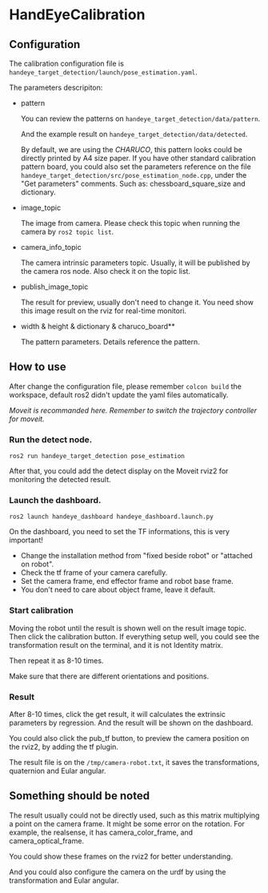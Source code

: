 # HandEyeCalibration

## Configuration

The calibration configuration file is `handeye_target_detection/launch/pose_estimation.yaml`.

The parameters descripiton:

- pattern

    You can review the patterns on `handeye_target_detection/data/pattern`.

    And the example result on  `handeye_target_detection/data/detected`.

    By default, we are using the *CHARUCO*, this pattern looks could be directly printed by A4 size paper. If you have other standard calibration pattern board, you could also set the parameters reference on the file `handeye_target_detection/src/pose_estimation_node.cpp`, under the "Get parameters" comments.
    Such as: chessboard_square_size and dictionary.

- image_topic

    The image from camera. Please check this topic when running the camera by `ros2 topic list`.

- camera_info_topic

    The camera intrinsic parameters topic. Usually, it will be published by the camera ros node. Also check it on the topic list.

- publish_image_topic

    The result for preview, usually don't need to change it. You need show this image result on the rviz for real-time monitori.

- width & height & dictionary & charuco_board**

    The pattern parameters. Details reference the pattern.

## How to use

After change the configuration file, please remember `colcon build` the workspace, default ros2 didn't update the yaml files automatically.

*Moveit is recommanded here. Remember to switch the trajectory controller for moveit.*

### Run the detect node.

  `ros2 run handeye_target_detection pose_estimation`

  After that, you could add the detect display on the Moveit rviz2 for monitoring the detected result.

### Launch the dashboard.

`ros2 launch handeye_dashboard handeye_dashboard.launch.py`

On the dashboard, you need to set the TF informations, this is very important!

- Change the installation method from "fixed beside robot" or "attached on robot".
- Check the tf frame of your camera carefully.
- Set the camera frame, end effector frame and robot base frame.
- You don't need to care about object frame, leave it default.

### Start calibration

Moving the robot until the result is shown well on the result image topic. Then click the calibration button. If everything setup well, you could see the transformation result on the terminal, and it is not Identity matrix.

Then repeat it as 8-10 times.

Make sure that there are different orientations and positions.


### Result

After 8-10 times, click the get result, it will calculates the extrinsic parameters by regression. And the result will be shown on the dashboard.

You could also click the pub_tf button, to preview the camera position on the rviz2, by adding the tf plugin.

The result file is on the `/tmp/camera-robot.txt`, it saves the transformations, quaternion and Eular angular.

## Something should be noted

The result usually could not be directly used, such as this matrix multiplying a point on the camera frame. It might be some error on the rotation. For example, the realsense, it has camera_color_frame, and camera_optical_frame.

You could show these frames on the rviz2 for better understanding.

And you could also configure the camera on the urdf by using the transformation and Eular angular.
